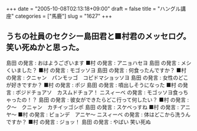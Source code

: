 +++
date = "2005-10-08T02:13:18+09:00"
draft = false
title = "ハングル講座"
categories = ["馬鹿"]
slug = "1627"
+++

うちの社員のセクシー島田君と■村君のメッセログ。
笑い死ぬかと思った。
---
島田 の発言 :
おはようございます
■村 の発言 :
アニョハセヨ
島田 の発言 :
メシくいました？
■村 の発言 :
モゴッソヨ
島田 の発言 :
何食ったんですか？
■村 の発言 :
クニャン　パンモッゴ　コピドマショッソヨ
島田 の発言 :
女性のどこが好きですか？
■村 の発言 :
ポジ
島田 の発言 :
噴出しそうになった
■村 の発言 :
ポジドチョアソ　カスムドチョア！
ニスィーベ の発言 :
モゴッソヨ食っちゃったの！？
島田 の発言 :
彼女ができたらどこ行って何したい？
■村 の発言 :
ク～　クニャン　カチイッゴシポ
島田 の発言 :
スケベっすね
■村 の発言 :
アニヤ～
■村 の発言 :
ピョンデ　アニヤ～
ニスィーベ の発言 :
体はどこから洗うんですか？
■村 の発言 :
ジョッ！
島田 の発言 :
やばい 笑い死ぬ
